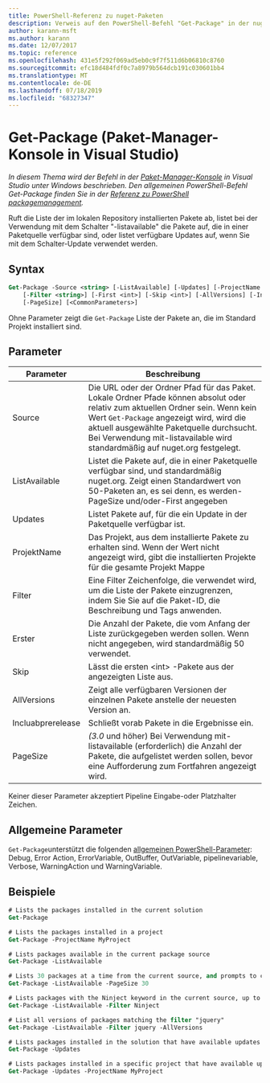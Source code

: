 ```yaml
---
title: PowerShell-Referenz zu nuget-Paketen
description: Verweis auf den PowerShell-Befehl "Get-Package" in der nuget-Paket-Manager-Konsole in Visual Studio.
author: karann-msft
ms.author: karann
ms.date: 12/07/2017
ms.topic: reference
ms.openlocfilehash: 431e5f292f069ad5eb0c9f7f511d6b06810c8760
ms.sourcegitcommit: efc18d484fdf0c7a8979b564dcb191c030601bb4
ms.translationtype: MT
ms.contentlocale: de-DE
ms.lasthandoff: 07/18/2019
ms.locfileid: "68327347"
---
```

# <a name="get-package-package-manager-console-in-visual-studio"></a>Get-Package (Paket-Manager-Konsole in Visual Studio)

*In diesem Thema wird der Befehl in der [Paket-Manager-Konsole](../../consume-packages/install-use-packages-powershell.md) in Visual Studio unter Windows beschrieben. Den allgemeinen PowerShell-Befehl Get-Package finden Sie in der [Referenz zu PowerShell packagemanagement](/powershell/module/packagemanagement/?view=powershell-6).*

Ruft die Liste der im lokalen Repository installierten Pakete ab, listet bei der Verwendung mit dem Schalter "-listavailable" die Pakete auf, die in einer Paketquelle verfügbar sind, oder listet verfügbare Updates auf, wenn Sie mit dem Schalter-Update verwendet werden.

## <a name="syntax"></a>Syntax

```ps
Get-Package -Source <string> [-ListAvailable] [-Updates] [-ProjectName <string>]
    [-Filter <string>] [-First <int>] [-Skip <int>] [-AllVersions] [-IncludePrerelease]
    [-PageSize] [<CommonParameters>]
```

Ohne Parameter zeigt die `Get-Package` Liste der Pakete an, die im Standard Projekt installiert sind.

## <a name="parameters"></a>Parameter

| Parameter | Beschreibung |
| --- | --- |
| Source | Die URL oder der Ordner Pfad für das Paket. Lokale Ordner Pfade können absolut oder relativ zum aktuellen Ordner sein. Wenn kein Wert `Get-Package` angezeigt wird, wird die aktuell ausgewählte Paketquelle durchsucht. Bei Verwendung mit-listavailable wird standardmäßig auf nuget.org festgelegt. |
| ListAvailable | Listet die Pakete auf, die in einer Paketquelle verfügbar sind, und standardmäßig nuget.org. Zeigt einen Standardwert von 50-Paketen an, es sei denn, es werden-PageSize und/oder-First angegeben |
| Updates | Listet Pakete auf, für die ein Update in der Paketquelle verfügbar ist. |
| ProjektName | Das Projekt, aus dem installierte Pakete zu erhalten sind. Wenn der Wert nicht angezeigt wird, gibt die installierten Projekte für die gesamte Projekt Mappe |
| Filter | Eine Filter Zeichenfolge, die verwendet wird, um die Liste der Pakete einzugrenzen, indem Sie Sie auf die Paket-ID, die Beschreibung und Tags anwenden. |
| Erster | Die Anzahl der Pakete, die vom Anfang der Liste zurückgegeben werden sollen. Wenn nicht angegeben, wird standardmäßig 50 verwendet. |
| Skip | Lässt die ersten &lt;int&gt; -Pakete aus der angezeigten Liste aus.  |
| AllVersions | Zeigt alle verfügbaren Versionen der einzelnen Pakete anstelle der neuesten Version an. |
| Incluabprerelease | Schließt vorab Pakete in die Ergebnisse ein. |
| PageSize | *(3.0* und höher) Bei Verwendung mit-listavailable (erforderlich) die Anzahl der Pakete, die aufgelistet werden sollen, bevor eine Aufforderung zum Fortfahren angezeigt wird. |

Keiner dieser Parameter akzeptiert Pipeline Eingabe-oder Platzhalter Zeichen.

## <a name="common-parameters"></a>Allgemeine Parameter

`Get-Package`unterstützt die folgenden [allgemeinen PowerShell-Parameter](http://go.microsoft.com/fwlink/?LinkID=113216): Debug, Error Action, ErrorVariable, OutBuffer, OutVariable, pipelinevariable, Verbose, WarningAction und WarningVariable.

## <a name="examples"></a>Beispiele

```ps
# Lists the packages installed in the current solution
Get-Package

# Lists the packages installed in a project
Get-Package -ProjectName MyProject

# Lists packages available in the current package source
Get-Package -ListAvailable

# Lists 30 packages at a time from the current source, and prompts to continue if more are available
Get-Package -ListAvailable -PageSize 30

# Lists packages with the Ninject keyword in the current source, up to 50
Get-Package -ListAvailable -Filter Ninject

# List all versions of packages matching the filter "jquery"
Get-Package -ListAvailable -Filter jquery -AllVersions

# Lists packages installed in the solution that have available updates
Get-Package -Updates

# Lists packages installed in a specific project that have available updates
Get-Package -Updates -ProjectName MyProject
```
